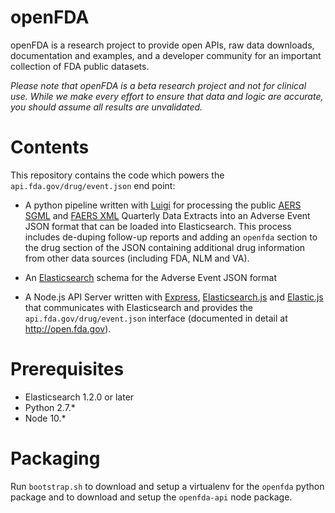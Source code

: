openFDA
=======

openFDA is a research project to provide open APIs, raw data downloads, documentation and examples, and a developer community for an important collection of FDA public datasets.

*Please note that openFDA is a beta research project and not for clinical use. While we make every effort to ensure that data and logic are accurate, you should assume all results are unvalidated.*

# Contents

This repository contains the code which powers the `api.fda.gov/drug/event.json` end point:

* A python pipeline written with [Luigi](https://github.com/spotify/luigi) for processing the public [AERS SGML](http://www.fda.gov/Drugs/GuidanceComplianceRegulatoryInformation/Surveillance/AdverseDrugEffects/ucm083765.htm) and [FAERS XML](http://www.fda.gov/Drugs/GuidanceComplianceRegulatoryInformation/Surveillance/AdverseDrugEffects/ucm082193.htm) Quarterly Data Extracts into an Adverse Event JSON format that can be loaded into Elasticsearch. This process includes de-duping follow-up reports and adding an `openfda` section to the drug section of the JSON containing additional drug information from other data sources (including FDA, NLM and VA).

* An [Elasticsearch](http://www.elasticsearch.org/) schema for the Adverse Event JSON format

* A Node.js API Server written with [Express](http://expressjs.com/), [Elasticsearch.js](http://www.elasticsearch.org/guide/en/elasticsearch/client/javascript-api/current/) and [Elastic.js](http://www.fullscale.co/elasticjs/) that communicates with Elasticsearch and provides the `api.fda.gov/drug/event.json` interface (documented in detail at http://open.fda.gov).

# Prerequisites

* Elasticsearch 1.2.0 or later
* Python 2.7.*
* Node 10.*

# Packaging

Run `bootstrap.sh` to download and setup a virtualenv for the `openfda` python package and to download and setup the `openfda-api` node package.
